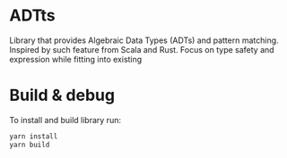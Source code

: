 # ADTts

Library that provides Algebraic Data Types (ADTs) and pattern matching. 
Inspired by such feature from Scala and Rust.
Focus on type safety and expression while fitting into existing 

# Build & debug

To install and build library run:

```bash
yarn install
yarn build
```
